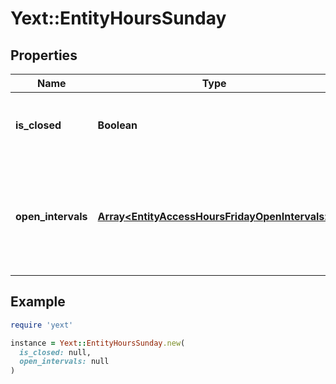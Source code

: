 # Yext::EntityHoursSunday

## Properties

| Name | Type | Description | Notes |
| ---- | ---- | ----------- | ----- |
| **is_closed** | **Boolean** | Indicates if the hours of operation are \&quot;closed\&quot; on Sunday.  Filtering Type: &#x60;boolean&#x60; | [optional] |
| **open_intervals** | [**Array&lt;EntityAccessHoursFridayOpenIntervals&gt;**](EntityAccessHoursFridayOpenIntervals.md) | Contains the time intervals for which the Entity is open on Sunday. Note that if isClosed is set to true, \&quot;openIntervals\&quot; cannot be provided in an update.  Filtering Type: &#x60;list of object&#x60; | [optional] |

## Example

```ruby
require 'yext'

instance = Yext::EntityHoursSunday.new(
  is_closed: null,
  open_intervals: null
)
```

